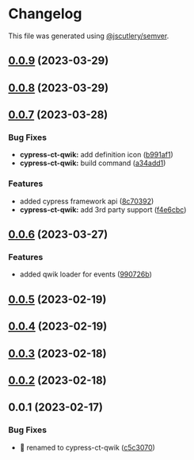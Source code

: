 # Changelog

This file was generated using [@jscutlery/semver](https://github.com/jscutlery/semver).

## [0.0.9](https://github.com/qwikifiers/cypress-qwik/compare/cypress-ct-qwik-0.0.8...cypress-ct-qwik-0.0.9) (2023-03-29)



## [0.0.8](https://github.com/qwikifiers/cypress-qwik/compare/cypress-ct-qwik-0.0.7...cypress-ct-qwik-0.0.8) (2023-03-29)



## [0.0.7](https://github.com/qwikifiers/cypress-qwik/compare/cypress-ct-qwik-0.0.6...cypress-ct-qwik-0.0.7) (2023-03-28)


### Bug Fixes

* **cypress-ct-qwik:** add definition icon ([b991af1](https://github.com/qwikifiers/cypress-qwik/commit/b991af1a52118c39fa6b37506ada8d7002e44f23))
* **cypress-ct-qwik:** build command ([a34add1](https://github.com/qwikifiers/cypress-qwik/commit/a34add1d3db1c1dad00be43377fe9a3d0eb8c5ae))


### Features

* added cypress framework api ([8c70392](https://github.com/qwikifiers/cypress-qwik/commit/8c7039258576c2567d5b41eb76a6c75384166c96))
* **cypress-ct-qwik:** add 3rd party support ([f4e6cbc](https://github.com/qwikifiers/cypress-qwik/commit/f4e6cbc45c28fb03e3e093c5640c906ff3194872))



## [0.0.6](https://github.com/qwikifiers/cypress-qwik/compare/cypress-ct-qwik-0.0.5...cypress-ct-qwik-0.0.6) (2023-03-27)


### Features

* added qwik loader for events ([990726b](https://github.com/qwikifiers/cypress-qwik/commit/990726ba213660c1f09a85c548f4996377d1a717))



## [0.0.5](https://github.com/qwikifiers/cypress-qwik/compare/cypress-ct-qwik-0.0.4...cypress-ct-qwik-0.0.5) (2023-02-19)



## [0.0.4](https://github.com/qwikifiers/cypress-qwik/compare/cypress-ct-qwik-0.0.3...cypress-ct-qwik-0.0.4) (2023-02-19)



## [0.0.3](https://github.com/qwikifiers/cypress-qwik/compare/cypress-ct-qwik-0.0.2...cypress-ct-qwik-0.0.3) (2023-02-18)



## [0.0.2](https://github.com/qwikifiers/cypress-qwik/compare/cypress-ct-qwik-0.0.1...cypress-ct-qwik-0.0.2) (2023-02-18)



## 0.0.1 (2023-02-17)


### Bug Fixes

* :rocket: renamed to cypress-ct-qwik ([c5c3070](https://github.com/qwikifiers/cypress-qwik/commit/c5c307067317a373bda5546f080e683402f55829))
